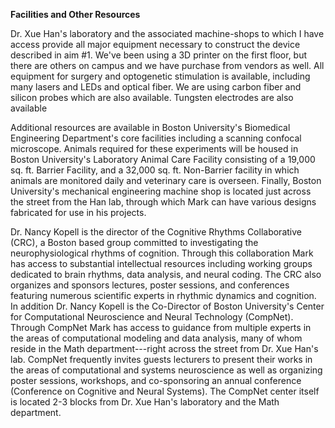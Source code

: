 **Facilities and Other Resources**

Dr. Xue Han's laboratory and the associated machine-shops to which I have access provide all major equipment necessary to construct the device described in aim \#1. We've been using a 3D printer on the first floor, but there are others on campus and we have purchase from vendors as well. All equipment for surgery and optogenetic stimulation is available, including many lasers and LEDs and optical fiber. We are using carbon fiber and silicon probes which are also available. Tungsten electrodes are also available

Additional resources are available in Boston University's Biomedical Engineering Department's core facilities including a scanning confocal microscope. Animals required for these experiments will be housed in Boston University's Laboratory Animal Care Facility consisting of a 19,000 sq. ft. Barrier Facility, and a 32,000 sq. ft. Non-Barrier facility in which animals are monitored daily and veterinary care is overseen. Finally, Boston University's mechanical engineering machine shop is located just across the street from the Han lab, through which Mark can have various designs fabricated for use in his projects.

Dr. Nancy Kopell is the director of the Cognitive Rhythms Collaborative (CRC), a Boston based group committed to investigating the neurophysiological rhythms of cognition. Through this collaboration Mark has access to substantial intellectual resources including working groups dedicated to brain rhythms, data analysis, and neural coding. The CRC also organizes and sponsors lectures, poster sessions, and conferences featuring numerous scientific experts in rhythmic dynamics and cognition. In addition Dr. Nancy Kopell is the Co-Director of Boston University's Center for Computational Neuroscience and Neural Technology (CompNet). Through CompNet Mark has access to guidance from multiple experts in the areas of computational modeling and data analysis, many of whom reside in the Math department---right across the street from Dr. Xue Han's lab. CompNet frequently invites guests lecturers to present their works in the areas of computational and systems neuroscience as well as organizing poster sessions, workshops, and co-sponsoring an annual conference (Conference on Cognitive and Neural Systems). The CompNet center itself is located 2-3 blocks from Dr. Xue Han's laboratory and the Math department.
